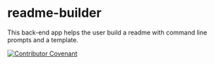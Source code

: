 # readme-builder
This back-end app helps the user build a readme with command line prompts and a template.

[![Contributor Covenant](https://img.shields.io/badge/Contributor%20Covenant-2.1-4baaaa.svg)](code_of_conduct.md)